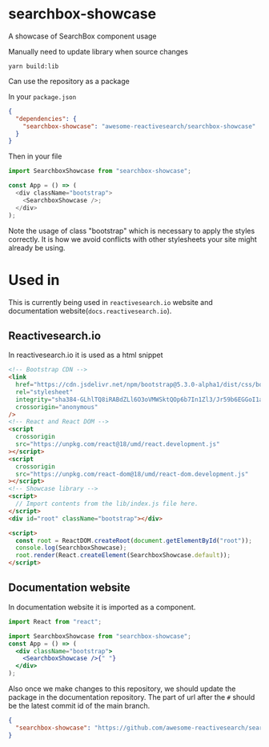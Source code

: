 # searchbox-showcase

A showcase of SearchBox component usage

Manually need to update library when source changes

```
yarn build:lib
```

Can use the repository as a package

In your `package.json`

```json
{
  "dependencies": {
    "searchbox-showcase": "awesome-reactivesearch/searchbox-showcase"
  }
}
```

Then in your file

```js
import SearchboxShowcase from "searchbox-showcase";

const App = () => (
  <div className="bootstrap">
    <SearchboxShowcase />;
  </div>
);
```

Note the usage of class "bootstrap" which is necessary to apply the styles correctly. It is how we avoid conflicts with other stylesheets your site might already be using.

# Used in

This is currently being used in `reactivesearch.io` website and documentation website(`docs.reactivesearch.io`).

## Reactivesearch.io

In reactivesearch.io it is used as a html snippet

```html
<!-- Bootstrap CDN -->
<link
  href="https://cdn.jsdelivr.net/npm/bootstrap@5.3.0-alpha1/dist/css/bootstrap.min.css"
  rel="stylesheet"
  integrity="sha384-GLhlTQ8iRABdZLl6O3oVMWSktQOp6b7In1Zl3/Jr59b6EGGoI1aFkw7cmDA6j6gD"
  crossorigin="anonymous"
/>
<!-- React and React DOM -->
<script
  crossorigin
  src="https://unpkg.com/react@18/umd/react.development.js"
></script>
<script
  crossorigin
  src="https://unpkg.com/react-dom@18/umd/react-dom.development.js"
></script>
<!-- Showcase library -->
<script>
  // Import contents from the lib/index.js file here.
</script>
<div id="root" className="bootstrap"></div>

<script>
  const root = ReactDOM.createRoot(document.getElementById("root"));
  console.log(SearchboxShowcase);
  root.render(React.createElement(SearchboxShowcase.default));
</script>
```

## Documentation website

In documentation website it is imported as a component.

```jsx
import React from "react";

import SearchboxShowcase from "searchbox-showcase";
const App = () => (
  <div className="bootstrap">
    <SearchboxShowcase />{" "}
  </div>
);
```

Also once we make changes to this repository, we should update the package in the documentation repository. The part of url after the `#` should be the latest commit id of the main branch.

```json
{
  "searchbox-showcase": "https://github.com/awesome-reactivesearch/searchbox-showcase.git#{latest_commit_id}"
}
```
